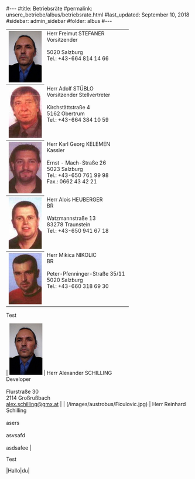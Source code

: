 #---
#title: Betriebsräte
#permalink: unsere_betriebe/albus/betriebsrate.html
#last_updated: September 10, 2018
#sidebar: admin_sidebar
#folder: albus
#---

<table><tbody>
<tr>
  <th scope="col">
    <img data-cms-popout-id="image-0" src="/images/albus/Stefaner_15.jpg" />
  </th>
  <td class="lauftext" width="217" valign="top">
    Herr Freimut STEFANER<br>Vorsitzender<br><br>5020 Salzburg<br>Tel.: +43-664 814 14 66<br><freimut.stefaner@tmo.at>
  </td>
</tr>
<tr>
  <th scope="col">
    <img data-cms-popout-id="image-1" src="/images/albus/Stueblo_15.jpg" />
  </th>
  <td class="lauftext" width="217" valign="top">
    Herr Adolf ST&Uuml;BLO<br>Vorsitzender Stellvertreter<br><br>Kirchst&auml;ttstra&szlig;e 4<br>5162 Obertrum<br>Tel.: +43-664 384 10 59 <adolf.stueblo@gmx.at>
  </td>
</tr>
<tr>
  <th scope="col">
    <img data-cms-popout-id="image-2" src="/images/albus/Kelemen_15.jpg" />
  </th>
  <td class="lauftext" width="217" valign="top">
    Herr Karl Georg KELEMEN<br>Kassier<br><br>Ernst - Mach-Stra&szlig;e 26<br>5023 Salzburg<br>Tel.: +43-650 761 99 98<br>Fax.: 0662 43 42 21<br><sbg-benzinbruder@gmx.at>
  </td>
</tr>
<tr>
  <th scope="col">
    <img data-cms-popout-id="image-4" src="/images/albus/Heuberger_15.jpg" />
  </th>
  <td class="lauftext" width="217" valign="top">
    Herr Alois HEUBERGER<br>BR<br><br>Watzmannstra&szlig;e 13<br>83278 Traunstein<br>Tel.: +43-650 941 67 18<br><alois.heuberger@gmail.com>
  </td>
</tr>
<tr>
  <th scope="col">
    <img data-cms-popout-id="image-6" src="/images/albus/Nikolic_15.jpg" />
  </th>
  <td class="lauftext" width="217" valign="top">
    Herr Mikica NIKOLIC<br>BR<br><br>Peter-Pfenninger-Stra&szlig;e 35/11<br>5020 Salzburg<br>Tel.: +43-660 318 69 30<br><nikolicmikica558@gmail.com>
  </td>
</tr>
</tbody></table>

Test

| ![](/images/albus/Stefaner_15.jpg) | Herr Alexander SCHILLING<br>Developer<br><br>Flurstra&szlig;e 30<br>2114 Gro&szlig;ru&szlig;bach<br>alex.schilling@gmx.at |
| (/images/austrobus/Ficulovic.jpg) | Herr Reinhard Schilling<br><br>asers<br><br>asvsafd<br><br>asdsafee |


Test

|Hallo|du|
